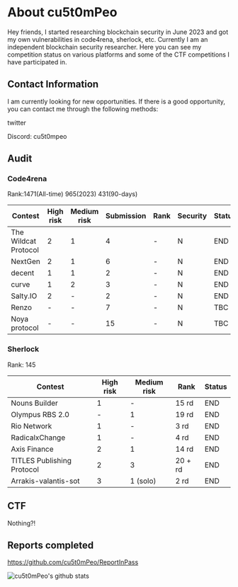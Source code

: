 # About cu5t0mPeo

Hey friends, I started researching blockchain security in June 2023 and got my own vulnerabilities in code4rena, sherlock, etc. Currently I am an independent blockchain security researcher. Here you can see my competition status on various platforms and some of the CTF competitions I have participated in.

## Contact Information

I am currently looking for new opportunities. If there is a good opportunity, you can contact me through the following methods:

twitter



Discord: cu5t0mpeo



## Audit

### Code4rena

Rank:1471(All-time) 965(2023) 431(90-days)

| Contest              | High risk | Medium risk | Submission | Rank | Security | Status |
| -------------------- | --------- | ----------- | ---------- | ---- | -------- | ------ |
| The Wildcat Protocol | 2         | 1           | 4          | -    | N        | END    |
| NextGen              | 2         | 1           | 6          | -    | N        | END    |
| decent               | 1         | 1           | 2          | -    | N        | END    |
| curve                | 1         | 2           | 3          | -    | N        | END    |
| Salty.IO             | 2         | -           | 2          | -    | N        | END    |
| Renzo                | -         | -           | 7          | -    | N        | TBC    |
| Noya protocol        | -         | -           | 15         | -    | N        | TBC    |

### Sherlock

Rank: 145

| Contest                    | High risk | Medium risk | Rank    | Status |
| -------------------------- | --------- | ----------- | ------- | ------ |
| Nouns Builder              | 1         | -           | 15 rd   | END    |
| Olympus RBS 2.0            | -         | 1           | 19 rd   | END    |
| Rio Network                | 1         | -           | 3 rd    | END    |
| RadicalxChange             | 1         | -           | 4 rd    | END    |
| Axis Finance               | 2         | 1           | 14 rd   | END    |
| TITLES Publishing Protocol | 2         | 3           | 20 + rd | END    |
| Arrakis-valantis-sot       | 3         | 1 (solo)    | 2 rd    | END    |

## CTF

Nothing?!

## Reports completed

https://github.com/cu5t0mPeo/ReportInPass

<!--
**cu5t0mPeo/cu5t0mPeo** is a ✨ _special_ ✨ repository because its `README.md` (this file) appears on your GitHub profile.

Here are some ideas to get you started:

- 🔭 I’m currently working on ...
- 🌱 I’m currently learning ...
- 👯 I’m looking to collaborate on ...
- 🤔 I’m looking for help with ...
- 💬 Ask me about ...
- 📫 How to reach me: ...
- 😄 Pronouns: ...
- ⚡ Fun fact: ...
--> 
![cu5t0mPeo's github stats](https://github-readme-stats.vercel.app/api?username=cu5t0mPeo&show_icons=true&hide_border=true)
